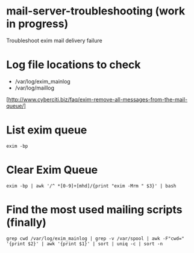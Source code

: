 # mail-server-troubleshooting (work in progress)
Troubleshoot exim mail delivery failure

# Log file locations to check

- /var/log/exim_mainlog
- /var/log/maillog

[http://www.cyberciti.biz/faq/exim-remove-all-messages-from-the-mail-queue/]

# List exim queue

`exim -bp`

# Clear Exim Queue

`exim -bp | awk '/^ *[0-9]+[mhd]/{print "exim -Mrm " $3}' | bash`

# Find the most used mailing scripts (finally)

`grep cwd /var/log/exim_mainlog | grep -v /var/spool | awk -F"cwd=" '{print $2}' | awk '{print $1}' | sort | uniq -c | sort -n`
